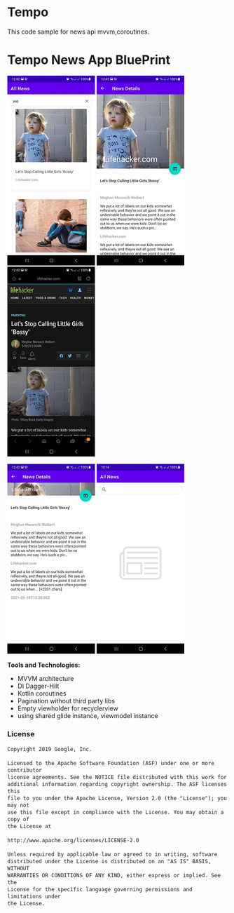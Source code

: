 # Tempo
This code sample for news api mvvm,coroutines.

# Tempo News App BluePrint

<p float="left">
   <img src="https://github.com/mohamedagamy/Tempo/blob/master/app/src/main/assets/tempo_news_list1.jpg"/>
   <img src="https://github.com/mohamedagamy/Tempo/blob/master/app/src/main/assets/tempo_details_expand.jpg" /> 
    <img src="https://github.com/mohamedagamy/Tempo/blob/master/app/src/main/assets/tempo_browser.jpg"/>
</p>
<p float="left">
  <img src="https://github.com/mohamedagamy/Tempo/blob/master/app/src/main/assets/tempo_details.jpg"/>
  <img src="https://github.com/mohamedagamy/Tempo/blob/master/app/src/main/assets/tempo_placeholder.jpg"/>
</p>

**Tools and Technologies:**
- MVVM architecture
- DI Dagger-Hilt
- Kotlin coroutines 
- Pagination without third party libs
- Empty viewholder for recyclerview 
- using shared glide instance, viewmodel instance



### License


```
Copyright 2019 Google, Inc.

Licensed to the Apache Software Foundation (ASF) under one or more contributor
license agreements. See the NOTICE file distributed with this work for
additional information regarding copyright ownership. The ASF licenses this
file to you under the Apache License, Version 2.0 (the "License"); you may not
use this file except in compliance with the License. You may obtain a copy of
the License at

http://www.apache.org/licenses/LICENSE-2.0

Unless required by applicable law or agreed to in writing, software
distributed under the License is distributed on an "AS IS" BASIS, WITHOUT
WARRANTIES OR CONDITIONS OF ANY KIND, either express or implied. See the
License for the specific language governing permissions and limitations under
the License.
```
